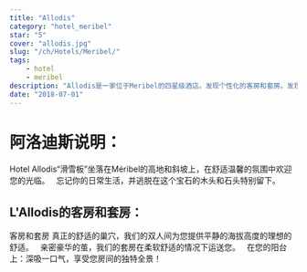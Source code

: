 ```yaml
---
title: "Allodis"
category: "hotel_meribel"
star: "5"
cover: "allodis.jpg"
slug: "/ch/Hotels/Meribel/"
tags:
    - hotel
    - meribel
description: "Allodis是一家位于Meribel的四星级酒店。发现个性化的客房和套房。发现温暖舒适的风格。"
date: "2018-07-01"
---
```

 
 
# 阿洛迪斯说明：

Hotel Allodis“滑雪板”坐落在Méribel的高地和斜坡上，在舒适温馨的氛围中欢迎您的光临。
 
忘记你的日常生活，并逃脱在这个宝石的木头和石头特别留下。


## L'Allodis的客房和套房：

客房和套房
真正的舒适的巢穴，我们的双人间为您提供平静的海拔高度的理想的舒适。
 
亲密豪华的茧，我们的套房在柔软舒适的情况下运送您。
 
在您的阳台上：深吸一口气，享受您房间的独特全景！